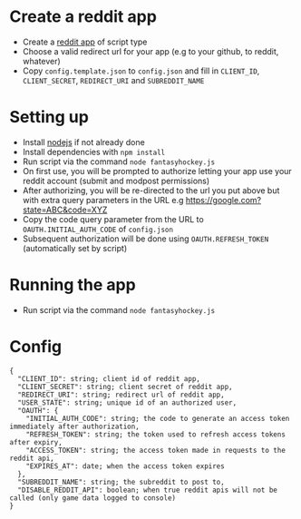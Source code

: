 # Create a reddit app
- Create a [reddit app](https://www.reddit.com/prefs/apps) of script type
- Choose a valid redirect url for your app (e.g to your github, to reddit, whatever)
- Copy `config.template.json` to `config.json` and fill in `CLIENT_ID`, `CLIENT_SECRET`, `REDIRECT_URI` and `SUBREDDIT_NAME`

# Setting up
- Install [nodejs](https://nodejs.org/en/) if not already done
- Install dependencies with `npm install`
- Run script via the command `node fantasyhockey.js`
- On first use, you will be prompted to authorize letting your app use your reddit account (submit and modpost permissions)
- After authorizing, you will be re-directed to the url you put above but with extra query parameters in the URL e.g https://google.com?state=ABC&code=XYZ
- Copy the code query parameter from the URL to `OAUTH.INITIAL_AUTH_CODE` of `config.json`
- Subsequent authorization will be done using `OAUTH.REFRESH_TOKEN` (automatically set by script)

# Running the app
- Run script via the command `node fantasyhockey.js`

# Config
```
{
  "CLIENT_ID": string; client id of reddit app,
  "CLIENT_SECRET": string; client secret of reddit app,
  "REDIRECT_URI": string; redirect url of reddit app,
  "USER_STATE": string; unique id of an authorized user,
  "OAUTH": {
    "INITIAL_AUTH_CODE": string; the code to generate an access token immediately after authorization,
    "REFRESH_TOKEN": string; the token used to refresh access tokens after expiry,
    "ACCESS_TOKEN": string; the access token made in requests to the reddit api,
    "EXPIRES_AT": date; when the access token expires
  },
  "SUBREDDIT_NAME": string; the subreddit to post to,
  "DISABLE_REDDIT_API": boolean; when true reddit apis will not be called (only game data logged to console)
}
```